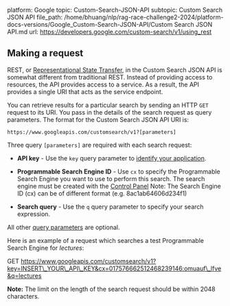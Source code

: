 platform: Google
topic: Custom-Search-JSON-API
subtopic: Custom Search JSON API
file_path: /home/bhuang/nlp/rag-race-challenge2-2024/platform-docs-versions/Google_Custom-Search-JSON-API/Custom Search JSON API.md
url: https://developers.google.com/custom-search/v1/using_rest


## Making a request

REST, or [Representational State Transfer](http://en.wikipedia.org/wiki/Representational_State_Transfer), in the Custom Search JSON API is somewhat different from traditional REST. Instead of providing access to resources, the API provides access to a service. As a result, the API provides a single URI that acts as the service endpoint.

You can retrieve results for a particular search by sending an HTTP `GET` request to its URI. You pass in the details of the search request as query parameters. The format for the Custom Search JSON API URI is:

    https://www.googleapis.com/customsearch/v1?[parameters]
    

Three query `[parameters]` are required with each search request:

* **API key** - Use the `key` query parameter to [identify your application](https://developers.google.com/custom-search/json-api/v1/introduction#identify_your_application_to_google_with_api_key).
* **Programmable Search Engine ID** - Use `cx` to specify the Programmable Search Engine you want to use to perform this search. The search engine must be created with the [Control Panel](https://cse.google.com/all) Note: The Search Engine ID (cx) can be of different format (e.g. 8ac1ab64606d234f1)
    
* **Search query** - Use the `q` query parameter to specify your search expression.
    

All other [query parameters](https://developers.google.com/custom-search/v1/reference/rest/v1/cse/list) are optional.

Here is an example of a request which searches a test Programmable Search Engine for _lectures_:

GET https://www.googleapis.com/customsearch/v1?key=INSERT\_YOUR\_API\_KEY&cx=017576662512468239146:omuauf\_lfve&q=lectures

**Note:** The limit on the length of the search request should be within 2048 characters.